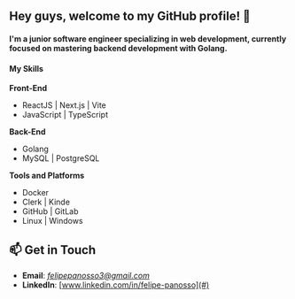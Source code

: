 ## Hey guys, welcome to my GitHub profile! 👋  
#### I'm a junior software engineer specializing in web development, currently focused on mastering backend development with Golang.  

#### My Skills  

**Front-End**  
- ReactJS | Next.js | Vite  
- JavaScript | TypeScript  

**Back-End**  
- Golang  
- MySQL | PostgreSQL  

**Tools and Platforms**  
- Docker  
- Clerk | Kinde  
- GitHub | GitLab  
- Linux | Windows  

## 📫 Get in Touch  
- **Email**: *felipepanosso3@gmail.com*  
- **LinkedIn**: [www.linkedin.com/in/felipe-panosso](#)
